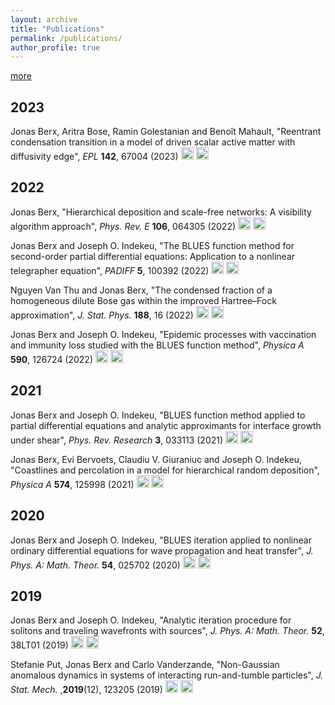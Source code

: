 ```yaml
---
layout: archive
title: "Publications"
permalink: /publications/
author_profile: true
---
```


[more](http://berxjonas.github.io/publication/AnalyticIteration2019)

## 2023

Jonas Berx, Aritra Bose, Ramin Golestanian and Benoît Mahault, &quot;Reentrant condensation transition in a model of driven scalar active matter with diffusivity edge&quot;, <i>EPL</i> <b> 142</b>, 67004 (2023) [<img src="https://raw.githubusercontent.com/FortAwesome/Font-Awesome/6.x/svgs/regular/file-pdf.svg" width="20" height="20">](http://berxjonas.github.io/files/pdf/ReentrantCondensation.pdf) [<img src="https://raw.githubusercontent.com/FortAwesome/Font-Awesome/6.x/svgs/solid/link.svg" width="20" height="20">](https://dx.doi.org/10.1209/0295-5075/acdcb7)

## 2022

Jonas Berx, &quot;Hierarchical deposition and scale-free networks: A visibility algorithm approach&quot;, <i>Phys. Rev. E</i> <b> 106</b>, 064305 (2022) [<img src="https://raw.githubusercontent.com/FortAwesome/Font-Awesome/6.x/svgs/regular/file-pdf.svg" width="20" height="20">](http://berxjonas.github.io/files/pdf/Visibility.pdf) [<img src="https://raw.githubusercontent.com/FortAwesome/Font-Awesome/6.x/svgs/solid/link.svg" width="20" height="20">](https://doi.org/10.1103/PhysRevE.106.064305)

Jonas Berx and Joseph O. Indekeu, &quot;The BLUES function method for second-order partial differential equations: Application to a nonlinear telegrapher equation&quot;, <i>PADIFF</i> <b> 5</b>, 100392 (2022) [<img src="https://raw.githubusercontent.com/FortAwesome/Font-Awesome/6.x/svgs/regular/file-pdf.svg" width="20" height="20">](http://berxjonas.github.io/files/pdf/PADIFF.pdf) [<img src="https://raw.githubusercontent.com/FortAwesome/Font-Awesome/6.x/svgs/solid/link.svg" width="20" height="20">](https://doi.org/10.1016/j.padiff.2022.100392)

Nguyen Van Thu and Jonas Berx, &quot;The condensed fraction of a homogeneous dilute Bose gas within the improved Hartree–Fock approximation&quot;, <i>J. Stat. Phys.</i> <b> 188</b>, 16 (2022) [<img src="https://raw.githubusercontent.com/FortAwesome/Font-Awesome/6.x/svgs/regular/file-pdf.svg" width="20" height="20">](http://berxjonas.github.io/files/pdf/BoseGas.pdf) [<img src="https://raw.githubusercontent.com/FortAwesome/Font-Awesome/6.x/svgs/solid/link.svg" width="20" height="20">](https://doi.org/10.1007/s10955-022-02944-0)

Jonas Berx and Joseph O. Indekeu, &quot;Epidemic processes with vaccination and immunity loss studied with the BLUES function method&quot;, <i>Physica A</i> <b> 590</b>, 126724 (2022) [<img src="https://raw.githubusercontent.com/FortAwesome/Font-Awesome/6.x/svgs/regular/file-pdf.svg" width="20" height="20">](http://berxjonas.github.io/files/pdf/BLUESsirs.pdf) [<img src="https://raw.githubusercontent.com/FortAwesome/Font-Awesome/6.x/svgs/solid/link.svg" width="20" height="20">](https://doi.org/10.1016/j.physa.2021.126724)

## 2021

Jonas Berx and Joseph O. Indekeu, &quot;BLUES function method applied to partial differential equations and analytic approximants for interface growth under shear&quot;, <i>Phys. Rev. Research </i> <b> 3</b>, 033113 (2021) [<img src="https://raw.githubusercontent.com/FortAwesome/Font-Awesome/6.x/svgs/regular/file-pdf.svg" width="20" height="20">](http://berxjonas.github.io/files/pdf/BLUESPDE.pdf) [<img src="https://raw.githubusercontent.com/FortAwesome/Font-Awesome/6.x/svgs/solid/link.svg" width="20" height="20">](https://doi.org/10.1103/PhysRevResearch.3.033113)

Jonas Berx, Evi Bervoets, Claudiu V. Giuraniuc and Joseph O. Indekeu, &quot;Coastlines and percolation in a model for hierarchical random deposition&quot;, <i>Physica A</i> <b>574</b>, 125998 (2021) [<img src="https://raw.githubusercontent.com/FortAwesome/Font-Awesome/6.x/svgs/regular/file-pdf.svg" width="20" height="20">](http://berxjonas.github.io/files/pdf/Coastlines.pdf) [<img src="https://raw.githubusercontent.com/FortAwesome/Font-Awesome/6.x/svgs/solid/link.svg" width="20" height="20">](https://doi.org/10.1016/j.physa.2021.125998)

## 2020

Jonas Berx and Joseph O. Indekeu, &quot;BLUES iteration applied to nonlinear ordinary differential equations for wave propagation and heat transfer&quot;, <i>J. Phys. A: Math. Theor.</i> <b> 54</b>, 025702 (2020) [<img src="https://raw.githubusercontent.com/FortAwesome/Font-Awesome/6.x/svgs/regular/file-pdf.svg" width="20" height="20">](http://berxjonas.github.io/files/pdf/BLUESIteration.pdf) [<img src="https://raw.githubusercontent.com/FortAwesome/Font-Awesome/6.x/svgs/solid/link.svg" width="20" height="20">](https://dx.doi.org/10.1088/1751-8121/abcf57)

## 2019

Jonas Berx and Joseph O. Indekeu, &quot;Analytic iteration procedure for solitons and traveling wavefronts with sources&quot;, <i>J. Phys. A: Math. Theor.</i> <b> 52</b>, 38LT01 (2019) [<img src="https://raw.githubusercontent.com/FortAwesome/Font-Awesome/6.x/svgs/regular/file-pdf.svg" width="20" height="20">](http://BerxJonas.github.io/files/pdf/AnalyticIteration.pdf) [<img src="https://raw.githubusercontent.com/FortAwesome/Font-Awesome/6.x/svgs/solid/link.svg" width="20" height="20">](https://dx.doi.org/10.1088/1751-8121/ab3914)

Stefanie Put, Jonas Berx and Carlo Vanderzande, &quot;Non-Gaussian anomalous dynamics in systems of interacting run-and-tumble particles&quot;, <i>J. Stat. Mech.</i> ,<b>2019</b>(12), 123205 (2019) [<img src="https://raw.githubusercontent.com/FortAwesome/Font-Awesome/6.x/svgs/regular/file-pdf.svg" width="20" height="20">](http://BerxJonas.github.io/files/pdf/NonGaussian.pdf) [<img src="https://raw.githubusercontent.com/FortAwesome/Font-Awesome/6.x/svgs/solid/link.svg" width="20" height="20">](https://dx.doi.org/10.1088/1742-5468/ab4e90)
